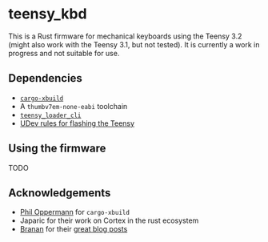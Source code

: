 # teensy_kbd
This is a Rust firmware for mechanical keyboards using the Teensy 3.2 (might also work with the
Teensy 3.1, but not tested). It is currently a work in progress and not suitable for use.

## Dependencies
* [`cargo-xbuild`](https://github.com/rust-osdev/cargo-xbuild)
* A `thumbv7em-none-eabi` toolchain
* [`teensy_loader_cli`](https://www.pjrc.com/teensy/loader_cli.html)
* [UDev rules for flashing the Teensy](https://www.pjrc.com/teensy/49-teensy.rules)

## Using the firmware
TODO

## Acknowledgements
* [Phil Oppermann](https://github.com/phil-opp) for `cargo-xbuild`
* Japaric for their work on Cortex in the rust ecosystem
* [Branan](https://github.com/branan) for their [great blog posts](https://branan.github.io/teensy/)
